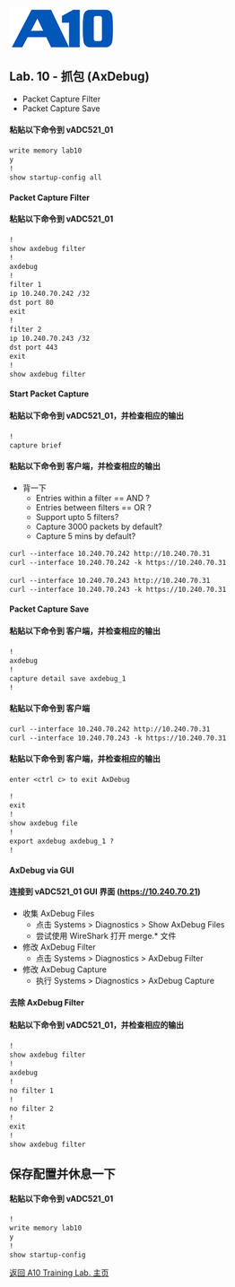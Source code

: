 ![](/Images/A10-NewLogos-Blue-NoReg-RGB-50.png)

## Lab. 10 - 抓包 (AxDebug)
 - Packet Capture Filter
 - Packet Capture Save

#### 粘贴以下命令到 vADC521_01
```
write memory lab10
y
!
show startup-config all

```

#### Packet Capture Filter
#### 粘贴以下命令到 vADC521_01
```
!
show axdebug filter
!
axdebug
!
filter 1
ip 10.240.70.242 /32
dst port 80
exit
!
filter 2
ip 10.240.70.243 /32
dst port 443
exit
!
show axdebug filter

```

#### Start Packet Capture
#### 粘贴以下命令到 vADC521_01，并检查相应的输出
```
!
capture brief

```

#### 粘贴以下命令到 客户端，并检查相应的输出
+ 背一下
  + Entries within a filter == AND ?
  + Entries between filters == OR ?
  + Support upto 5 filters?
  + Capture 3000 packets by default?
  + Capture 5 mins by default?
```
curl --interface 10.240.70.242 http://10.240.70.31
curl --interface 10.240.70.242 -k https://10.240.70.31

curl --interface 10.240.70.243 http://10.240.70.31
curl --interface 10.240.70.243 -k https://10.240.70.31

```

#### Packet Capture Save
#### 粘贴以下命令到 客户端，并检查相应的输出
```
!
axdebug
!
capture detail save axdebug_1
!

```

#### 粘贴以下命令到 客户端
```
curl --interface 10.240.70.242 http://10.240.70.31
curl --interface 10.240.70.243 -k https://10.240.70.31

```

#### 粘贴以下命令到 客户端，并检查相应的输出
```
enter <ctrl c> to exit AxDebug

```

```
!
exit
!
show axdebug file
!
export axdebug axdebug_1 ?
!

```

#### AxDebug via GUI
#### 连接到 vADC521_01 GUI 界面 (https://10.240.70.21)
  + 收集 AxDebug Files
    + 点击 Systems > Diagnostics > Show AxDebug Files
    + 尝试使用 WireShark 打开 merge.* 文件
  + 修改 AxDebug Filter
    + 点击 Systems > Diagnostics > AxDebug Filter
  + 修改 AxDebug Capture
    + 执行 Systems > Diagnostics > AxDebug Capture

#### 去除 AxDebug Filter
#### 粘贴以下命令到 vADC521_01，并检查相应的输出
```
!
show axdebug filter
!
axdebug
!
no filter 1
!
no filter 2
!
exit
!
show axdebug filter

```

## 保存配置并休息一下
#### 粘贴以下命令到 vADC521_01
```
!
write memory lab10
y
!
show startup-config

```

[返回 A10 Training Lab. 主页](https://github.com/borissiu/A10_Training_Lab)